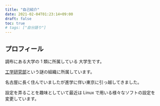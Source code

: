 ```yaml
---
title: "自己紹介"
date: 2021-02-04T01:23:14+09:00
draft: false
toc: true
# tags: ["自分語り"]
---
```


<!-- # about me -->

## プロフィール

調布にある大学の 1 類に所属している
大学生です。

[工学研究部](https://www.koken.club.uec.ac.jp)という謎の組織に所属しています。

名古屋に長く住んでいましたが進学に伴い東京に引っ越してきました。

設定を弄ることを趣味としていて最近は Linux で用いる様々なソフトの設定を
変更しています。


<!-- ## fuga -->
